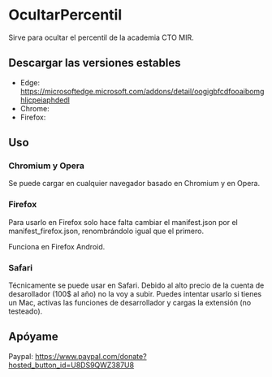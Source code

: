 # OcultarPercentil
Sirve para ocultar el percentil de la academia CTO MIR. 

## Descargar las versiones estables
- Edge: 	https://microsoftedge.microsoft.com/addons/detail/oogigbfcdfooaibomghljcpeiaphdedl
- Chrome:
- Firefox:

## Uso
### Chromium y Opera
Se puede cargar en cualquier navegador basado en Chromium y en Opera.
### Firefox
Para usarlo en Firefox solo hace falta cambiar el manifest.json por el manifest_firefox.json, renombrándolo igual que el primero.

Funciona en Firefox Android.
### Safari
Técnicamente se puede usar en Safari. Debido al alto precio de la cuenta de desarollador (100$ al año) no la voy a subir. Puedes intentar usarlo si tienes un Mac, activas las funciones de desarrollador y cargas la extensión (no testeado).
## Apóyame

Paypal: https://www.paypal.com/donate?hosted_button_id=U8DS9QWZ387U8

